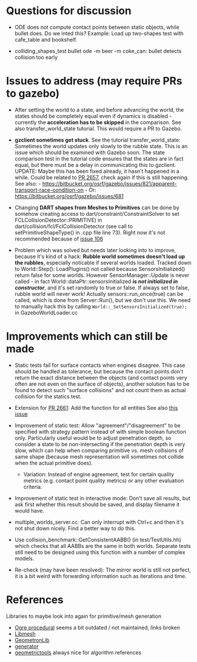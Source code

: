 # Questions for discussion

- ODE does not compute contact points between static objects, while bullet does.
  Do we inted this? Example: Load up two-shapes test with cafe_table and bookshelf.

- colliding_shapes_test bullet ode -m beer -m coke_can: bullet detects collision too early

# Issues to address (may require PRs to gazebo)

- After setting the world to a state, and before advancing the world, the states should be completely equal even if dynamics is
  disabled - currently the **acceleration has to be skipped** in the comparison.
  See also transfer_world_state tutorial. This would require a PR to Gazebo.

- **gzclient sometimes get stuck**. See the tutorial transfer_world_state:
  Sometimes the world updates only slowly to the rubble state. This is an issue which should
  be examined with Gazebo soon. The state comparison test in the tutorial code ensures that the states are in fact
  equal, but there must be a delay in communicating this to gzclient.
  UPDATE: Maybe this has been fixed already, it hasn't happened in a while.
  Could be related to [PR 2657](https://bitbucket.org/osrf/gazebo/pull-requests/2657), check again if this is still happening.
  See also:
      - https://bitbucket.org/osrf/gazebo/issues/821/apparent-transport-race-condition-on
      - Or: https://bitbucket.org/osrf/gazebo/issues/681

- Changing **DART shapes from Meshes to Primitives** can be done by somehow creating access to
  dart/constraint/ConstraintSolver to set FCLCollisionDetector::PRIMITIVE) in dart/collision/fcl/FclCollisionDetector
  (see call to setPrimitiveShapeType() in .cpp file line 73). Right now it's not recommended because of
  [issue 106](https://github.com/flexible-collision-library/fcl/issues/106)

- Problem which was solved but needs later looking into to improve, because it's kind of a hack:
  **Rubble world sometimes doesn't load up the rubbles**, especially noticable if several worlds loaded. Tracked down to 
  World::Step(): LoadPlugins() not called because SensorsInitialized() return false for some worlds.
  However SensorManager::Update is never called - in fact World::dataPtr::sensorsInitialized ***is not initialized in constructor***,
  and it's set randomly to true or false. If always set to false, rubble world will never work!
  Actually sensors::run_once(true) can be called, which is done from Server::Run(), but we don't use this.
  We need to manually hack this by calling ``World::_SetSensorsInitialized(true);`` in GazeboWorldLoader.cc

# Improvements which can still be made

- Static tests fail for surface contacts when engines disagree. This
  case should be handled as tolerance, but because the contact points don't
  return the exact distance between the objects (and contact points very often
  are not even on the surface of objects), another solution has to be found
  to detect such "surface collisions" and not count them as actual collision
  for the statics test.

- Extension for [PR 2661](https://bitbucket.org/osrf/gazebo/pull-requests/2661): Add the function for all entities
  See also [this issue](https://bitbucket.org/osrf/gazebo/issues/2242/adding-method-to-physics-world-which)

- Improvement of static test: Allow "agreement"/"disagreement" to be specified
  with strategy pattern instead of with simple boolean function only.
  Particularly useful would be to adjust penetration depth, so consider a state
  to be non-intersecting if the penetration depth is very slow, which can help
  when comparing primitive vs. mesh collisions of same shape (because mesh
  representation will sometimes not collide when the actual primitive does).
    - Variation: Instead of engine agreement, test for certain
      quality metrics (e.g. contact point quality metrics) or any other
      evaluation criteria.

- Improvement of static test in interactive mode: Don't save all results, but
 ask first whether this result should be saved, and display filename it would
 have.

- multiple_worlds_server.cc: Can only interrupt with Ctrl+c and then it's
 not shut down nicely. Find a better way to do this.

- Use collision_benchmark::GetConsistentAABB() (in test/TestUtils.hh)
  which checks that all AABBs are the same in both worlds. Separate tests
  still need to be designed using this function with a number of
  complex models.

- Re-check (may have been resolved):
  The mirror world is still not perfect, it is a bit weird with forwarding
  information such as iterations and time.

# References

Libraries to maybe look into again for primitive/mesh generation

- [Ogre procedural](https://bitbucket.org/transporter/ogre-procedural) seems a bit outdated / not maintained, links broken
- [Libmesh](http://libmesh.github.io/doxygen/index.html)
- [GeometronLib](https://github.com/LukasBanana/GeometronLib)
- [generator](https://github.com/ilmola/generator)
- [geometrictools](www.geometrictools.com) always nice for algorithm references
